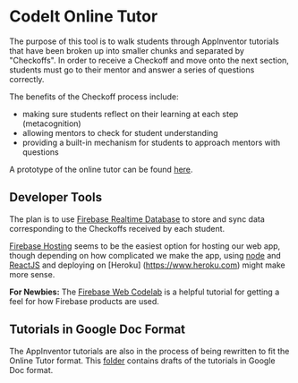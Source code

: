# CodeIt Online Tutor
The purpose of this tool is to walk students through AppInventor tutorials
that have been broken up into smaller chunks and separated by "Checkoffs".
In order to receive a Checkoff and move onto the next section, students must
go to their mentor and answer a series of questions correctly.

The benefits of the Checkoff process include:
 - making sure students reflect on their learning at each step (metacognition)
 - allowing mentors to check for student understanding
 - providing a built-in mechanism for students to approach mentors with questions

A prototype of the online tutor can be found
[here](https://docs.google.com/presentation/d/1SEtAzrTZ4IEq7hIkd_fDM2Jj-7k-jamO0gPUwODWT-U/edit?usp=sharing).

## Developer Tools
The plan is to use [Firebase Realtime Database](https://firebase.google.com/products/database/)
to store and sync data corresponding to the Checkoffs received by each student.

[Firebase Hosting](https://firebase.google.com/products/hosting/) seems to be
the easiest option for hosting our web app, though depending on how complicated we make the app, using
[node](https://nodejs.org/) and [ReactJS](https://facebook.github.io/react/) and deploying on [Heroku]
(https://www.heroku.com) might make more sense.

**For Newbies:** The [Firebase Web Codelab](https://codelabs.developers.google.com/codelabs/firebase-web/)
is a helpful tutorial for getting a feel for how Firebase products are used.

## Tutorials in Google Doc Format
The AppInventor tutorials are also in the process of being rewritten to fit
the Online Tutor format. This [folder](https://drive.google.com/drive/u/0/folders/0B5IUIXywN7x1OHdLY1ZOZjR0dVE)
contains drafts of the tutorials in Google Doc format.
